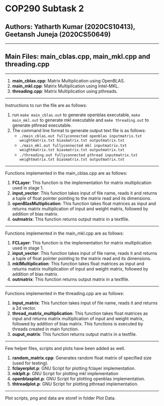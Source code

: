 # **COP290 Subtask 2**
## **Authors**: Yatharth Kumar (2020CS10413), Geetansh Juneja (2020CS50649) 
---
## **Main Files**: main_cblas.cpp, main_mkl.cpp and threading.cpp
---
1. **main_cblas.cpp**: Matrix Multiplication using OpenBLAS.
2. **main_mkl.cpp**: Matrix Multiplication using Intel-MKL.
3. **threading.cpp**: Matrix Multiplication using pthreads.
---

Instructions to run the file are as follows:

1. run `make main_cblas.out` to generate openblas executable, `make main_mkl.out` to generate mkl executable and `make threading.out` to generate pthread executable.
2. The command line format to generate output text file is as follows:
    * `./main_cblas.out fullyconnected openblas inputmatrix.txt weightmatrix.txt biasmatrix.txt outputmatrix.txt`
    *  `./main_mkl.out fullyconnected mkl inputmatrix.txt weightmatrix.txt biasmatrix.txt outputmatrix.txt`
    *  `./threading.out fullyconnected pthread inputmatrix.txt weightmatrix.txt biasmatrix.txt outputmatrix.txt`
---
Functions implemented in the main_cblas.cpp are as follows:
1. **FCLayer**: This function is the implementation for matrix multiplication used in stage 1.
2. **input_vector**: This function takes input of file name, reads it and returns a tuple of float pointer pointing to the matrix read and its dimensions.
3. **openBlasMultiplication**: This function takes float matrices as input and returns matrix multiplication of input and weight matrix, followed by addition of bias matrix.
4. **outmatrix**: This function returns output matrix in a textfile.

---
Functions implemented in the main_mkl.cpp are as follows:
1. **FCLayer**: This function is the implementation for matrix multiplication used in stage 1.
2. **input_vector**: This function takes input of file name, reads it and returns a tuple of float pointer pointing to the matrix read and its dimensions.
3. **mklMultiplication**: This function takes float matrices as input and returns matrix multiplication of input and weight matrix, followed by addition of bias matrix.
4. **outmatrix**: This function returns output matrix in a textfile.

---
Functions implemented in the threading.cpp are as follows:
1. **input_matrix**: This function takes input of file name, reads it and returns a 2d vector.
2. **thread_matrix_multiplication**: This function takes float matrices as input and returns matrix multiplication of input and weight matrix, followed by addition of bias matrix. This functions is executed by threads created in main function.
3. **ouput_matrix**: This function returns output matrix in a textfile.

---
Few helper files, scripts and plots have been added as well.
1. **random_matrix.cpp**: Generates random float matrix of specified size (used for testing).
2. **fclayerplot.p**: GNU Script for plotting fclayer implementation.
3. **mklplt.p**: GNU Script for plotting mkl implementation
4. **openblasplot.p**: GNU Script for plotting openblas implementation.
5. **thtreadplot.p**: GNU Script for plotting pthread implementation.

---
Plot scripts, png and data are storef in folder Plot Data.